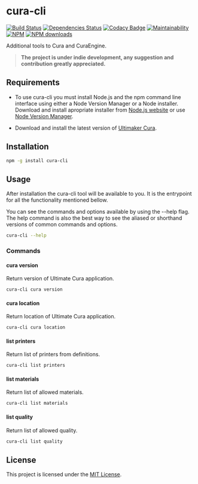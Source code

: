 # cura-cli

[![Build Status](https://travis-ci.com/andrewmolyuk/cura-cli.svg?branch=main)](https://travis-ci.com/andrewmolyuk/cura-cli)
[![Dependencies Status](https://badges.depfu.com/badges/6421ee5c228f096514ff4ee2caa6797b/overview.svg)](https://depfu.com/github/andrewmolyuk/cura-cli?project_id=17819)
[![Codacy Badge](https://img.shields.io/codacy/grade/bfd777cd99f24d76bcfc9be99291f1cb)](https://www.codacy.com/gh/andrewmolyuk/cura-cli/dashboard?utm_source=github.com&utm_medium=referral&utm_content=andrewmolyuk/cura-cli&utm_campaign=Badge_Grade)
[![Maintainability](https://img.shields.io/codeclimate/maintainability/andrewmolyuk/cura-cli)](https://codeclimate.com/github/andrewmolyuk/cura-cli/maintainability)
[![NPM](https://img.shields.io/npm/v/cura-cli)](http://npm.im/cura-cli)
[![NPM downloads](https://img.shields.io/npm/dw/cura-cli)](http://npm.im/cura-cli)

Additional tools to Cura and CuraEngine.

> **The project is under indie development, any suggestion and contribution greatly appreciated.**

## Requirements

- To use cura-cli you must install Node.js and the npm command line interface using either a Node Version Manager or a Node installer. Download and install apropriate installer from [Node.js website](https://nodejs.org/en/download/) or use [Node Version Manager](https://nodejs.org/en/download/package-manager/#nvm).

- Download and install the latest version of [Ultimaker Cura](https://ultimaker.com/software/ultimaker-cura).

## Installation

```sh
npm -g install cura-cli
```

## Usage

After installation the cura-cli tool will be available to you. It is the entrypoint for all the functionality mentioned bellow.

You can see the commands and options available by using the --help flag. The help command is also the best way to see the aliased or shorthand versions of common commands and options.

```sh
cura-cli --help
```

### Commands

#### cura version

Return version of Ultimate Cura application.

```sh
cura-cli cura version
```

#### cura location

Return location of Ultimate Cura application.

```sh
cura-cli cura location
```

#### list printers

Return list of printers from definitions.

```sh
cura-cli list printers
```

#### list materials

Return list of allowed materials.

```sh
cura-cli list materials
```

#### list quality

Return list of allowed quality.

```sh
cura-cli list quality
```

## License

This project is licensed under the [MIT License](https://github.com/andrewmolyuk/cura-cli/blob/main/LICENSE).
